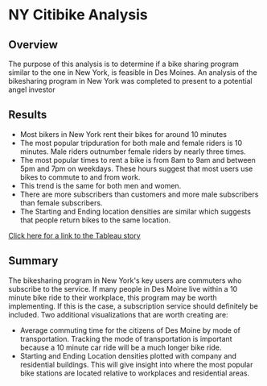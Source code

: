 # NY Citibike Analysis

## Overview
The purpose of this analysis is to determine if a bike sharing program similar to the one in New York, is feasible in Des Moines. An analysis of the bikesharing program in New York was completed to present to a potential angel investor

## Results 
 - Most bikers in New York rent their bikes for around 10 minutes
 - The most popular tripduration for both male and female riders is 10 minutes. Male riders outnumber female riders by nearly three times.
 - The most popular times to rent a bike is from 8am to 9am and between 5pm and 7pm on weekdays. These hours suggest that most users use bikes to commute to and from work.
 - This trend is the same for both men and women.
 - There are more subscribers than customers and more male subscribers than female subscribers.
 - The Starting and Ending location densities are similar which suggests that people return bikes to the same location.


[Click here for a link to the Tableau story](https://public.tableau.com/shared/KGC88B4BQ?:display_count=y&:origin=viz_share_link)

## Summary
The bikesharing program in New York's key users are commuters who subscribe to the service. If many people in Des Moine live within a 10 minute bike ride to their workplace, this program may be worth implementing. If this is the case, a subscription service should definitely be included. 
Two additional visualizations that are worth creating are:
 - Average commuting time for the citizens of Des Moine by mode of transportation. Tracking the mode of transportation is important because a 10 minute car ride will be a much longer bike ride.
 - Starting and Ending Location densities plotted with company and residential buildings. This will give insight into where the most popular bike stations are located relative to workplaces and residential areas.




